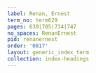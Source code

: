 ```yaml
---
label: Renan, Ernest
term_no: term629
pages: 639|705|734|747
no_spaces: RenanErnest
pid: renanernest
order: '0817'
layout: generic_index_term
collection: index-headings
---
```


